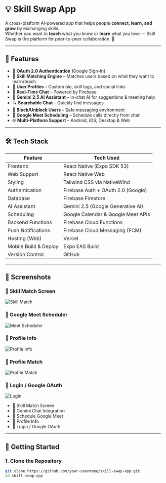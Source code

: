 # 💡 Skill Swap App

A cross-platform AI-powered app that helps people **connect, learn, and grow** by exchanging skills.  
Whether you want to **teach** what you know or **learn** what you love — Skill Swap is the platform for peer-to-peer collaboration. 🤝

---

## 🚀 Features

- 🔐 **OAuth 2.0 Authentication** (Google Sign-In)
- 🧠 **Skill Matching Engine** – Matches users based on what they want to learn/teach
- 👤 **User Profiles** – Custom bio, skill tags, and social links
- 💬 **Real-Time Chat** – Powered by Firebase
- 🤖 **Gemini 2.5 AI Assistant** – In-chat AI for suggestions & meeting help
- 🔍 **Searchable Chat** – Quickly find messages
- 🚫 **Block/Unblock Users** – Safe messaging environment
- 📅 **Google Meet Scheduling** – Schedule calls directly from chat
- 🌐 **Multi-Platform Support** – Android, iOS, Desktop & Web

---

## 🛠️ Tech Stack

| Feature                | Tech Used                               |
|------------------------|------------------------------------------|
| Frontend               | React Native (Expo SDK 53)               |
| Web Support            | React Native Web                         |
| Styling                | Tailwind CSS via NativeWind              |
| Authentication         | Firebase Auth + OAuth 2.0 (Google)       |
| Database               | Firebase Firestore                       |
| AI Assistant           | Gemini 2.5 (Google Generative AI)        |
| Scheduling             | Google Calendar & Google Meet APIs       |
| Backend Functions      | Firebase Cloud Functions                 |
| Push Notifications     | Firebase Cloud Messaging (FCM)           |
| Hosting (Web)          | Vercel                                   |
| Mobile Build & Deploy  | Expo EAS Build                           |
| Version Control        | GitHub                                   |

---



## 📸 Screenshots

### 🧠 Skill Match Screen  
![Skill Match](./Screenshots/match-screen.jpg)

### 📅 Google Meet Scheduler  
![Meet Scheduler](./Screenshots/IMG-20250717-WA0031.jpg)

### 👤 Profile Info  
![Profile Info](./Screenshots/profile.jpg)

### 👥 Profile Match  
![Profile Match](./Screenshots/profile%20match.jpg)

### 🔐 Login / Google OAuth  
![Login](login.jpg)


- 🧠 Skill Match Screen  
- 💬 Gemini Chat Integration  
- 📅 Schedule Google Meet  
- 👤 Profile Info  
- 🔐 Login / Google OAuth

---

## 🧪 Getting Started

### 1. Clone the Repository

```bash
git clone https://github.com/your-username/skill-swap-app.git
cd skill-swap-app
